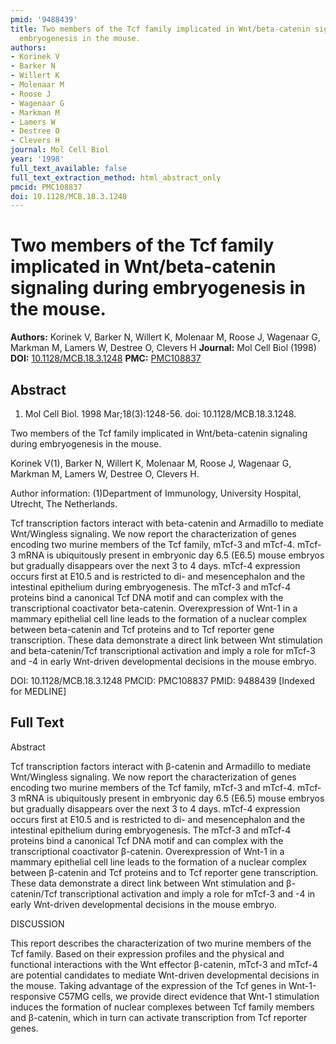 ```yaml
---
pmid: '9488439'
title: Two members of the Tcf family implicated in Wnt/beta-catenin signaling during
  embryogenesis in the mouse.
authors:
- Korinek V
- Barker N
- Willert K
- Molenaar M
- Roose J
- Wagenaar G
- Markman M
- Lamers W
- Destree O
- Clevers H
journal: Mol Cell Biol
year: '1998'
full_text_available: false
full_text_extraction_method: html_abstract_only
pmcid: PMC108837
doi: 10.1128/MCB.18.3.1248
---
```


# Two members of the Tcf family implicated in Wnt/beta-catenin signaling during embryogenesis in the mouse.
**Authors:** Korinek V, Barker N, Willert K, Molenaar M, Roose J, Wagenaar G, Markman M, Lamers W, Destree O, Clevers H
**Journal:** Mol Cell Biol (1998)
**DOI:** [10.1128/MCB.18.3.1248](https://doi.org/10.1128/MCB.18.3.1248)
**PMC:** [PMC108837](https://www.ncbi.nlm.nih.gov/pmc/articles/PMC108837/)

## Abstract

1. Mol Cell Biol. 1998 Mar;18(3):1248-56. doi: 10.1128/MCB.18.3.1248.

Two members of the Tcf family implicated in Wnt/beta-catenin signaling during 
embryogenesis in the mouse.

Korinek V(1), Barker N, Willert K, Molenaar M, Roose J, Wagenaar G, Markman M, 
Lamers W, Destree O, Clevers H.

Author information:
(1)Department of Immunology, University Hospital, Utrecht, The Netherlands.

Tcf transcription factors interact with beta-catenin and Armadillo to mediate 
Wnt/Wingless signaling. We now report the characterization of genes encoding two 
murine members of the Tcf family, mTcf-3 and mTcf-4. mTcf-3 mRNA is ubiquitously 
present in embryonic day 6.5 (E6.5) mouse embryos but gradually disappears over 
the next 3 to 4 days. mTcf-4 expression occurs first at E10.5 and is restricted 
to di- and mesencephalon and the intestinal epithelium during embryogenesis. The 
mTcf-3 and mTcf-4 proteins bind a canonical Tcf DNA motif and can complex with 
the transcriptional coactivator beta-catenin. Overexpression of Wnt-1 in a 
mammary epithelial cell line leads to the formation of a nuclear complex between 
beta-catenin and Tcf proteins and to Tcf reporter gene transcription. These data 
demonstrate a direct link between Wnt stimulation and beta-catenin/Tcf 
transcriptional activation and imply a role for mTcf-3 and -4 in early 
Wnt-driven developmental decisions in the mouse embryo.

DOI: 10.1128/MCB.18.3.1248
PMCID: PMC108837
PMID: 9488439 [Indexed for MEDLINE]

## Full Text

Abstract

Tcf transcription factors interact with β-catenin and Armadillo to mediate Wnt/Wingless signaling. We now report the characterization of genes encoding two murine members of the Tcf family, mTcf-3 and mTcf-4. mTcf-3 mRNA is ubiquitously present in embryonic day 6.5 (E6.5) mouse embryos but gradually disappears over the next 3 to 4 days. mTcf-4 expression occurs first at E10.5 and is restricted to di- and mesencephalon and the intestinal epithelium during embryogenesis. The mTcf-3 and mTcf-4 proteins bind a canonical Tcf DNA motif and can complex with the transcriptional coactivator β-catenin. Overexpression of Wnt-1 in a mammary epithelial cell line leads to the formation of a nuclear complex between β-catenin and Tcf proteins and to Tcf reporter gene transcription. These data demonstrate a direct link between Wnt stimulation and β-catenin/Tcf transcriptional activation and imply a role for mTcf-3 and -4 in early Wnt-driven developmental decisions in the mouse embryo.

DISCUSSION

This report describes the characterization of two murine members of the Tcf family. Based on their expression profiles and the physical and functional interactions with the Wnt effector β-catenin, mTcf-3 and mTcf-4 are potential candidates to mediate Wnt-driven developmental decisions in the mouse. Taking advantage of the expression of the Tcf genes in Wnt-1-responsive C57MG cells, we provide direct evidence that Wnt-1 stimulation induces the formation of nuclear complexes between Tcf family members and β-catenin, which in turn can activate transcription from Tcf reporter genes.
